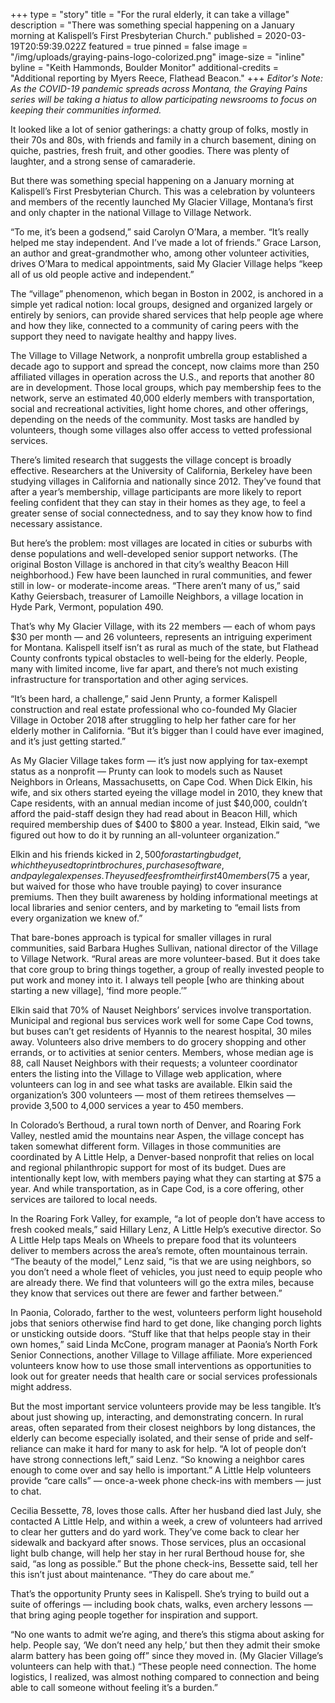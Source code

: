 +++
type = "story"
title = "For the rural elderly, it can take a village"
description = "There was something special happening on a January morning at Kalispell’s First Presbyterian Church."
published = 2020-03-19T20:59:39.022Z
featured = true
pinned = false
image = "/img/uploads/graying-pains-logo-colorized.png"
image-size = "inline"
byline = "Keith Hammonds, Boulder Monitor"
additional-credits = "Additional reporting by Myers Reece, Flathead Beacon."
+++
*Editor's Note: As the COVID-19 pandemic spreads across Montana, the Graying Pains series will be taking a hiatus to allow participating newsrooms to focus on keeping their communities informed.* 

It looked like a lot of senior gatherings: a chatty group of folks, mostly in their 70s and 80s, with friends and family in a church basement, dining on quiche, pastries, fresh fruit, and other goodies. There was plenty of laughter, and a strong sense of camaraderie.

But there was something special happening on a January morning at Kalispell’s First Presbyterian Church. This was a celebration by volunteers and members of the recently launched My Glacier Village, Montana’s first and only chapter in the national Village to Village Network.

“To me, it’s been a godsend,” said Carolyn O’Mara, a member. “It’s really helped me stay independent. And I’ve made a lot of friends.” Grace Larson, an author and great-grandmother who, among other volunteer activities, drives O’Mara to medical appointments, said My Glacier Village helps “keep all of us old people active and independent.”

The “village” phenomenon, which began in Boston in 2002, is anchored in a simple yet radical notion: local groups, designed and organized largely or entirely by seniors, can provide shared services that help people age where and how they like, connected to a community of caring peers with the support they need to navigate healthy and happy lives.

The Village to Village Network, a nonprofit umbrella group established a decade ago to support and spread the concept, now claims more than 250 affiliated villages in operation across the U.S., and reports that another 80 are in development. Those local groups, which pay membership fees to the network, serve an estimated 40,000 elderly members with transportation, social and recreational activities, light home chores, and other offerings, depending on the needs of the community. Most tasks are handled by volunteers, though some villages also offer access to vetted professional services.

There’s limited research that suggests the village concept is broadly effective. Researchers at the University of California, Berkeley have been studying villages in California and nationally since 2012. They’ve found that after a year’s membership, village participants are more likely to report feeling confident that they can stay in their homes as they age, to feel a greater sense of social connectedness, and to say they know how to find necessary assistance.

But here’s the problem: most villages are located in cities or suburbs with dense populations and well-developed senior support networks. (The original Boston Village is anchored in that city’s wealthy Beacon Hill neighborhood.) Few have been launched in rural communities, and fewer still in low- or moderate-income areas. “There aren’t many of us,” said Kathy Geiersbach, treasurer of Lamoille Neighbors, a village location in Hyde Park, Vermont, population 490.

That’s why My Glacier Village, with its 22 members — each of whom pays $30 per month — and 26 volunteers, represents an intriguing experiment for Montana. Kalispell itself isn’t as rural as much of the state, but Flathead County confronts typical obstacles to well-being for the elderly. People, many with limited income, live far apart, and there’s not much existing infrastructure for transportation and other aging services.

“It’s been hard, a challenge,” said Jenn Prunty, a former Kalispell construction and real estate professional who co-founded My Glacier Village in October 2018 after struggling to help her father care for her elderly mother in California. “But it’s bigger than I could have ever imagined, and it’s just getting started.”

As My Glacier Village takes form — it’s just now applying for tax-exempt status as a nonprofit — Prunty can look to models such as Nauset Neighbors in Orleans, Massachusetts, on Cape Cod. When Dick Elkin, his wife, and six others started eyeing the village model in 2010, they knew that Cape residents, with an annual median income of just $40,000, couldn’t afford the paid-staff design they had read about in Beacon Hill, which required membership dues of $400 to $800 a year. Instead, Elkin said, “we figured out how to do it by running an all-volunteer organization.”

Elkin and his friends kicked in $2,500 for a starting budget, which they used to print brochures, purchase software, and pay legal expenses. They used fees from their first 40 members ($75 a year, but waived for those who have trouble paying) to cover insurance premiums. Then they built awareness by holding informational meetings at local libraries and senior centers, and by marketing to “email lists from every organization we knew of.”

That bare-bones approach is typical for smaller villages in rural communities, said Barbara Hughes Sullivan, national director of the Village to Village Network. “Rural areas are more volunteer-based. But it does take that core group to bring things together, a group of really invested people to put work and money into it. I always tell people \[who are thinking about starting a new village], ‘find more people.’”

Elkin said that 70% of Nauset Neighbors’ services involve transportation. Municipal and regional bus services work well for some Cape Cod towns, but buses can’t get residents of Hyannis to the nearest hospital, 30 miles away. Volunteers also drive members to do grocery shopping and other errands, or to activities at senior centers. Members, whose median age is 88, call Nauset Neighbors with their requests; a volunteer coordinator enters the listing into the Village to Village web application, where volunteers can log in and see what tasks are available. Elkin said the organization’s 300 volunteers — most of them retirees themselves — provide 3,500 to 4,000 services a year to 450 members.

In Colorado’s Berthoud, a rural town north of Denver, and Roaring Fork Valley, nestled amid the mountains near Aspen, the village concept has taken somewhat different form. Villages in those communities are coordinated by A Little Help, a Denver-based nonprofit that relies on local and regional philanthropic support for most of its budget. Dues are intentionally kept low, with members paying what they can starting at $75 a year. And while transportation, as in Cape Cod, is a core offering, other services are tailored to local needs.

In the Roaring Fork Valley, for example, “a lot of people don’t have access to fresh cooked meals,” said Hillary Lenz, A Little Help’s executive director. So A Little Help taps Meals on Wheels to prepare food that its volunteers deliver to members across the area’s remote, often mountainous terrain. “The beauty of the model,” Lenz said, “is that we are using neighbors, so you don’t need a whole fleet of vehicles, you just need to equip people who are already there. We find that volunteers will go the extra miles, because they know that services out there are fewer and farther between.”

In Paonia, Colorado, farther to the west, volunteers  perform light household jobs that seniors otherwise find hard to get done, like changing porch lights or unsticking outside doors. “Stuff like that that helps people stay in their own homes,” said Linda McCone, program manager at Paonia’s North Fork Senior Connections, another Village to Village affiliate. More experienced volunteers know how to use those small interventions as opportunities to look out for greater needs that health care or social services professionals might address.

But the most important service volunteers provide may be less tangible. It’s about just showing up, interacting, and demonstrating concern. In rural areas, often separated from their closest neighbors by long distances, the elderly can become especially isolated, and their sense of pride and self-reliance can make it hard for many to ask for help. “A lot of people don’t have strong connections left,” said Lenz. “So knowing a neighbor cares enough to come over and say hello is important.” A Little Help volunteers provide “care calls” — once-a-week phone check-ins with members — just to chat.

Cecilia Bessette, 78, loves those calls. After her husband died last July, she contacted A Little Help, and within a week, a crew of volunteers had arrived to clear her gutters and do yard work. They’ve come back to clear her sidewalk and backyard after snows. Those services, plus an occasional light bulb change, will help her stay in her rural Berthoud house for, she said, “as long as possible.” But the phone check-ins, Bessette said, tell her this isn’t just about maintenance. “They do care about me.”

That’s the opportunity Prunty sees in Kalispell. She’s trying to build out a suite of offerings — including book chats, walks, even archery lessons — that bring aging people together for inspiration and support.

“No one wants to admit we’re aging, and there’s this stigma about asking for help. People say, ‘We don’t need any help,’ but then they admit their smoke alarm battery has been going off” since they moved in. (My Glacier Village’s volunteers can help with that.) “These people need connection. The home logistics, I realized, was almost nothing compared to connection and being able to call someone without feeling it’s a burden.”